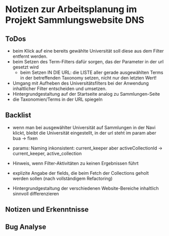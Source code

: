 # Notizen zur Arbeitsplanung im Projekt Sammlungswebsite DNS

## ToDos

- beim Klick auf eine bereits gewählte Universität soll diese aus dem Filter entfernt werden.
- beim Setzen des Term-Filters dafür sorgen, das der Parameter in der url gesetzt wird
  - beim Setzen IN DIE URL: die LISTE aller gerade ausgewählten Terms in der betreffenden Taxonomy setzen, nicht nur den letzten Wert!
- Umgang mit Aufheben des Universitätsfilters bei der Anwendung inhaltlicher Filter entscheiden und umsetzen.
- Hintergrundgestaltung auf der Startseite analog zu Sammlungen-Seite
- die Taxonomien/Terms in der URL spiegeln


## Backlist

- wenn man bei ausgewählter Universität auf Sammlungen in der Navi klickt, bleibt die Universität eingestellt, in der url steht im param aber bua -> fixen

- params: Naming inkonsistent: current_keeper aber activeCollectionId -> current_keeper, active_collection

- Hinweis, wenn Filter-Aktivitäten zu keinen Ergebnissen führt
- explizite Angabe der fields, die beim Fetch der Collections geholt werden sollen (nach vollständigem Refactoring)
- Hintergrundgestaltung der verschiedenen Website-Bereiche inhaltlich sinnvoll differenzieren

## Notizen und Erkenntnisse



## Bug Analyse



